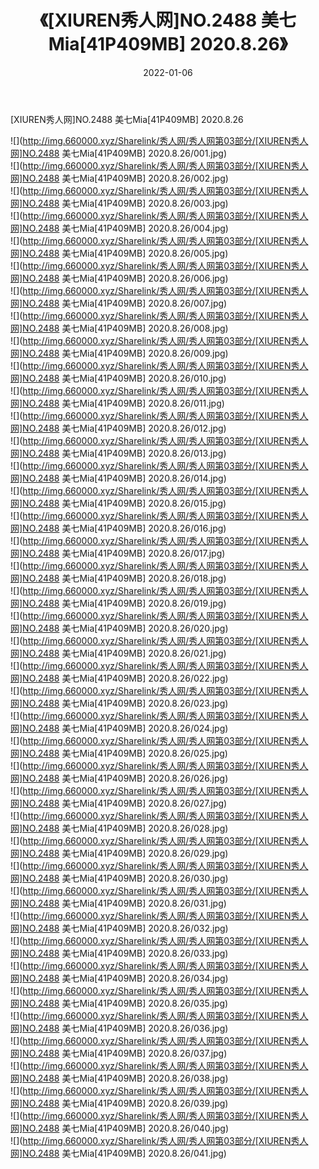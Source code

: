 ﻿---
layout: post
title:  《[XIUREN秀人网]NO.2488 美七Mia[41P409MB] 2020.8.26》
date:   2022-01-06
img: http://img.660000.xyz/Sharelink/秀人网/秀人网第03部分/[XIUREN秀人网]NO.2488 美七Mia[41P409MB] 2020.8.26/000.jpg
categories: [美女, 清纯, 唯美]
---

[XIUREN秀人网]NO.2488 美七Mia[41P409MB] 2020.8.26

 ![](http://img.660000.xyz/Sharelink/秀人网/秀人网第03部分/[XIUREN秀人网]NO.2488 美七Mia[41P409MB] 2020.8.26/001.jpg) <br>![](http://img.660000.xyz/Sharelink/秀人网/秀人网第03部分/[XIUREN秀人网]NO.2488 美七Mia[41P409MB] 2020.8.26/002.jpg) <br>![](http://img.660000.xyz/Sharelink/秀人网/秀人网第03部分/[XIUREN秀人网]NO.2488 美七Mia[41P409MB] 2020.8.26/003.jpg) <br>![](http://img.660000.xyz/Sharelink/秀人网/秀人网第03部分/[XIUREN秀人网]NO.2488 美七Mia[41P409MB] 2020.8.26/004.jpg) <br>![](http://img.660000.xyz/Sharelink/秀人网/秀人网第03部分/[XIUREN秀人网]NO.2488 美七Mia[41P409MB] 2020.8.26/005.jpg) <br>![](http://img.660000.xyz/Sharelink/秀人网/秀人网第03部分/[XIUREN秀人网]NO.2488 美七Mia[41P409MB] 2020.8.26/006.jpg) <br>![](http://img.660000.xyz/Sharelink/秀人网/秀人网第03部分/[XIUREN秀人网]NO.2488 美七Mia[41P409MB] 2020.8.26/007.jpg) <br>![](http://img.660000.xyz/Sharelink/秀人网/秀人网第03部分/[XIUREN秀人网]NO.2488 美七Mia[41P409MB] 2020.8.26/008.jpg) <br>![](http://img.660000.xyz/Sharelink/秀人网/秀人网第03部分/[XIUREN秀人网]NO.2488 美七Mia[41P409MB] 2020.8.26/009.jpg) <br>![](http://img.660000.xyz/Sharelink/秀人网/秀人网第03部分/[XIUREN秀人网]NO.2488 美七Mia[41P409MB] 2020.8.26/010.jpg) <br>![](http://img.660000.xyz/Sharelink/秀人网/秀人网第03部分/[XIUREN秀人网]NO.2488 美七Mia[41P409MB] 2020.8.26/011.jpg) <br>![](http://img.660000.xyz/Sharelink/秀人网/秀人网第03部分/[XIUREN秀人网]NO.2488 美七Mia[41P409MB] 2020.8.26/012.jpg) <br>![](http://img.660000.xyz/Sharelink/秀人网/秀人网第03部分/[XIUREN秀人网]NO.2488 美七Mia[41P409MB] 2020.8.26/013.jpg) <br>![](http://img.660000.xyz/Sharelink/秀人网/秀人网第03部分/[XIUREN秀人网]NO.2488 美七Mia[41P409MB] 2020.8.26/014.jpg) <br>![](http://img.660000.xyz/Sharelink/秀人网/秀人网第03部分/[XIUREN秀人网]NO.2488 美七Mia[41P409MB] 2020.8.26/015.jpg) <br>![](http://img.660000.xyz/Sharelink/秀人网/秀人网第03部分/[XIUREN秀人网]NO.2488 美七Mia[41P409MB] 2020.8.26/016.jpg) <br>![](http://img.660000.xyz/Sharelink/秀人网/秀人网第03部分/[XIUREN秀人网]NO.2488 美七Mia[41P409MB] 2020.8.26/017.jpg) <br>![](http://img.660000.xyz/Sharelink/秀人网/秀人网第03部分/[XIUREN秀人网]NO.2488 美七Mia[41P409MB] 2020.8.26/018.jpg) <br>![](http://img.660000.xyz/Sharelink/秀人网/秀人网第03部分/[XIUREN秀人网]NO.2488 美七Mia[41P409MB] 2020.8.26/019.jpg) <br>![](http://img.660000.xyz/Sharelink/秀人网/秀人网第03部分/[XIUREN秀人网]NO.2488 美七Mia[41P409MB] 2020.8.26/020.jpg) <br>![](http://img.660000.xyz/Sharelink/秀人网/秀人网第03部分/[XIUREN秀人网]NO.2488 美七Mia[41P409MB] 2020.8.26/021.jpg) <br>![](http://img.660000.xyz/Sharelink/秀人网/秀人网第03部分/[XIUREN秀人网]NO.2488 美七Mia[41P409MB] 2020.8.26/022.jpg) <br>![](http://img.660000.xyz/Sharelink/秀人网/秀人网第03部分/[XIUREN秀人网]NO.2488 美七Mia[41P409MB] 2020.8.26/023.jpg) <br>![](http://img.660000.xyz/Sharelink/秀人网/秀人网第03部分/[XIUREN秀人网]NO.2488 美七Mia[41P409MB] 2020.8.26/024.jpg) <br>![](http://img.660000.xyz/Sharelink/秀人网/秀人网第03部分/[XIUREN秀人网]NO.2488 美七Mia[41P409MB] 2020.8.26/025.jpg) <br>![](http://img.660000.xyz/Sharelink/秀人网/秀人网第03部分/[XIUREN秀人网]NO.2488 美七Mia[41P409MB] 2020.8.26/026.jpg) <br>![](http://img.660000.xyz/Sharelink/秀人网/秀人网第03部分/[XIUREN秀人网]NO.2488 美七Mia[41P409MB] 2020.8.26/027.jpg) <br>![](http://img.660000.xyz/Sharelink/秀人网/秀人网第03部分/[XIUREN秀人网]NO.2488 美七Mia[41P409MB] 2020.8.26/028.jpg) <br>![](http://img.660000.xyz/Sharelink/秀人网/秀人网第03部分/[XIUREN秀人网]NO.2488 美七Mia[41P409MB] 2020.8.26/029.jpg) <br>![](http://img.660000.xyz/Sharelink/秀人网/秀人网第03部分/[XIUREN秀人网]NO.2488 美七Mia[41P409MB] 2020.8.26/030.jpg) <br>![](http://img.660000.xyz/Sharelink/秀人网/秀人网第03部分/[XIUREN秀人网]NO.2488 美七Mia[41P409MB] 2020.8.26/031.jpg) <br>![](http://img.660000.xyz/Sharelink/秀人网/秀人网第03部分/[XIUREN秀人网]NO.2488 美七Mia[41P409MB] 2020.8.26/032.jpg) <br>![](http://img.660000.xyz/Sharelink/秀人网/秀人网第03部分/[XIUREN秀人网]NO.2488 美七Mia[41P409MB] 2020.8.26/033.jpg) <br>![](http://img.660000.xyz/Sharelink/秀人网/秀人网第03部分/[XIUREN秀人网]NO.2488 美七Mia[41P409MB] 2020.8.26/034.jpg) <br>![](http://img.660000.xyz/Sharelink/秀人网/秀人网第03部分/[XIUREN秀人网]NO.2488 美七Mia[41P409MB] 2020.8.26/035.jpg) <br>![](http://img.660000.xyz/Sharelink/秀人网/秀人网第03部分/[XIUREN秀人网]NO.2488 美七Mia[41P409MB] 2020.8.26/036.jpg) <br>![](http://img.660000.xyz/Sharelink/秀人网/秀人网第03部分/[XIUREN秀人网]NO.2488 美七Mia[41P409MB] 2020.8.26/037.jpg) <br>![](http://img.660000.xyz/Sharelink/秀人网/秀人网第03部分/[XIUREN秀人网]NO.2488 美七Mia[41P409MB] 2020.8.26/038.jpg) <br>![](http://img.660000.xyz/Sharelink/秀人网/秀人网第03部分/[XIUREN秀人网]NO.2488 美七Mia[41P409MB] 2020.8.26/039.jpg) <br>![](http://img.660000.xyz/Sharelink/秀人网/秀人网第03部分/[XIUREN秀人网]NO.2488 美七Mia[41P409MB] 2020.8.26/040.jpg) <br>![](http://img.660000.xyz/Sharelink/秀人网/秀人网第03部分/[XIUREN秀人网]NO.2488 美七Mia[41P409MB] 2020.8.26/041.jpg) <br>